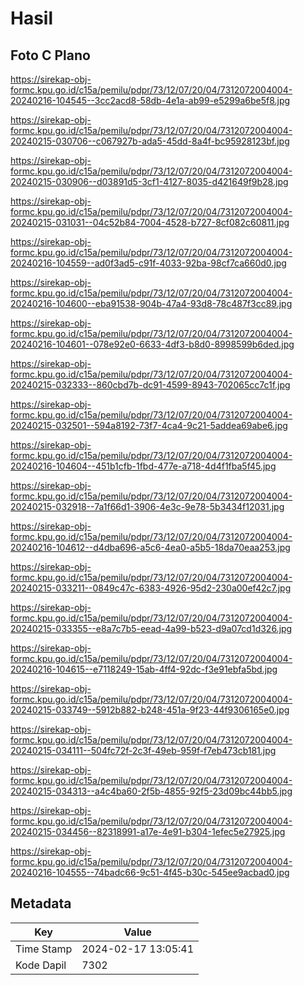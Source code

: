 # Hasil

## Foto C Plano

https://sirekap-obj-formc.kpu.go.id/c15a/pemilu/pdpr/73/12/07/20/04/7312072004004-20240216-104545--3cc2acd8-58db-4e1a-ab99-e5299a6be5f8.jpg

https://sirekap-obj-formc.kpu.go.id/c15a/pemilu/pdpr/73/12/07/20/04/7312072004004-20240215-030706--c067927b-ada5-45dd-8a4f-bc95928123bf.jpg

https://sirekap-obj-formc.kpu.go.id/c15a/pemilu/pdpr/73/12/07/20/04/7312072004004-20240215-030906--d03891d5-3cf1-4127-8035-d421649f9b28.jpg

https://sirekap-obj-formc.kpu.go.id/c15a/pemilu/pdpr/73/12/07/20/04/7312072004004-20240215-031031--04c52b84-7004-4528-b727-8cf082c60811.jpg

https://sirekap-obj-formc.kpu.go.id/c15a/pemilu/pdpr/73/12/07/20/04/7312072004004-20240216-104559--ad0f3ad5-c91f-4033-92ba-98cf7ca660d0.jpg

https://sirekap-obj-formc.kpu.go.id/c15a/pemilu/pdpr/73/12/07/20/04/7312072004004-20240216-104600--eba91538-904b-47a4-93d8-78c487f3cc89.jpg

https://sirekap-obj-formc.kpu.go.id/c15a/pemilu/pdpr/73/12/07/20/04/7312072004004-20240216-104601--078e92e0-6633-4df3-b8d0-8998599b6ded.jpg

https://sirekap-obj-formc.kpu.go.id/c15a/pemilu/pdpr/73/12/07/20/04/7312072004004-20240215-032333--860cbd7b-dc91-4599-8943-702065cc7c1f.jpg

https://sirekap-obj-formc.kpu.go.id/c15a/pemilu/pdpr/73/12/07/20/04/7312072004004-20240215-032501--594a8192-73f7-4ca4-9c21-5addea69abe6.jpg

https://sirekap-obj-formc.kpu.go.id/c15a/pemilu/pdpr/73/12/07/20/04/7312072004004-20240216-104604--451b1cfb-1fbd-477e-a718-4d4f1fba5f45.jpg

https://sirekap-obj-formc.kpu.go.id/c15a/pemilu/pdpr/73/12/07/20/04/7312072004004-20240215-032918--7a1f66d1-3906-4e3c-9e78-5b3434f12031.jpg

https://sirekap-obj-formc.kpu.go.id/c15a/pemilu/pdpr/73/12/07/20/04/7312072004004-20240216-104612--d4dba696-a5c6-4ea0-a5b5-18da70eaa253.jpg

https://sirekap-obj-formc.kpu.go.id/c15a/pemilu/pdpr/73/12/07/20/04/7312072004004-20240215-033211--0849c47c-6383-4926-95d2-230a00ef42c7.jpg

https://sirekap-obj-formc.kpu.go.id/c15a/pemilu/pdpr/73/12/07/20/04/7312072004004-20240215-033355--e8a7c7b5-eead-4a99-b523-d9a07cd1d326.jpg

https://sirekap-obj-formc.kpu.go.id/c15a/pemilu/pdpr/73/12/07/20/04/7312072004004-20240216-104615--e7118249-15ab-4ff4-92dc-f3e91ebfa5bd.jpg

https://sirekap-obj-formc.kpu.go.id/c15a/pemilu/pdpr/73/12/07/20/04/7312072004004-20240215-033749--5912b882-b248-451a-9f23-44f9306165e0.jpg

https://sirekap-obj-formc.kpu.go.id/c15a/pemilu/pdpr/73/12/07/20/04/7312072004004-20240215-034111--504fc72f-2c3f-49eb-959f-f7eb473cb181.jpg

https://sirekap-obj-formc.kpu.go.id/c15a/pemilu/pdpr/73/12/07/20/04/7312072004004-20240215-034313--a4c4ba60-2f5b-4855-92f5-23d09bc44bb5.jpg

https://sirekap-obj-formc.kpu.go.id/c15a/pemilu/pdpr/73/12/07/20/04/7312072004004-20240215-034456--82318991-a17e-4e91-b304-1efec5e27925.jpg

https://sirekap-obj-formc.kpu.go.id/c15a/pemilu/pdpr/73/12/07/20/04/7312072004004-20240216-104555--74badc66-9c51-4f45-b30c-545ee9acbad0.jpg


## Metadata

| Key        | Value               |
| ---------- | ------------------- |
| Time Stamp | 2024-02-17 13:05:41 |
| Kode Dapil | 7302                |



